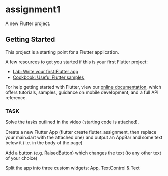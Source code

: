 # assignment1

A new Flutter project.

## Getting Started

This project is a starting point for a Flutter application.

A few resources to get you started if this is your first Flutter project:

- [Lab: Write your first Flutter app](https://flutter.dev/docs/get-started/codelab)
- [Cookbook: Useful Flutter samples](https://flutter.dev/docs/cookbook)

For help getting started with Flutter, view our
[online documentation](https://flutter.dev/docs), which offers tutorials,
samples, guidance on mobile development, and a full API reference.

### TASK

Solve the tasks outlined in the video (starting code is attached).

Create a new Flutter App (flutter create flutter_assignment, then replace your main.dart with the attached one) and output an AppBar and some text below it (i.e. in the body of the page)

Add a button (e.g. RaisedButton) which changes the text (to any other text of your choice)

Split the app into three custom widgets: App, TextControl & Text